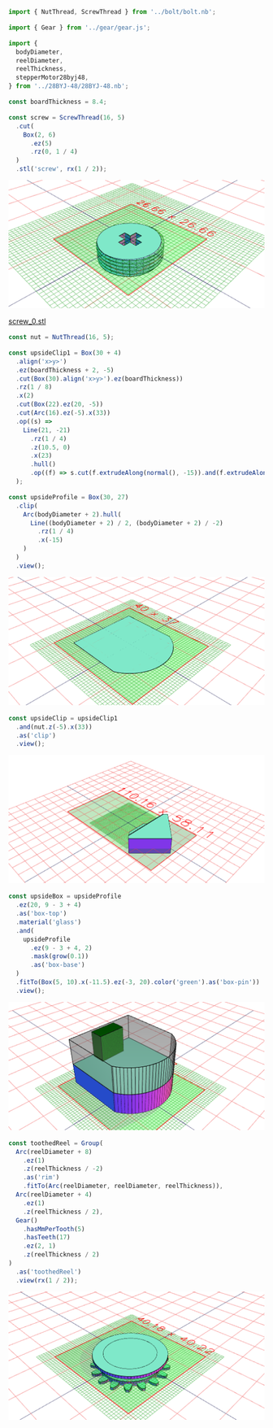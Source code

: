 ```JavaScript
import { NutThread, ScrewThread } from '../bolt/bolt.nb';
```

```JavaScript
import { Gear } from '../gear/gear.js';
```

```JavaScript
import {
  bodyDiameter,
  reelDiameter,
  reelThickness,
  stepperMotor28byj48,
} from '../28BYJ-48/28BYJ-48.nb';
```

```JavaScript
const boardThickness = 8.4;
```

```JavaScript
const screw = ScrewThread(16, 5)
  .cut(
    Box(2, 6)
      .ez(5)
      .rz(0, 1 / 4)
  )
  .stl('screw', rx(1 / 2));
```

![Image](mount.md.0.png)

[screw_0.stl](mount.screw_0.stl)

```JavaScript
const nut = NutThread(16, 5);
```

```JavaScript
const upsideClip1 = Box(30 + 4)
  .align('x>y>')
  .ez(boardThickness + 2, -5)
  .cut(Box(30).align('x>y>').ez(boardThickness))
  .rz(1 / 8)
  .x(2)
  .cut(Box(22).ez(20, -5))
  .cut(Arc(16).ez(-5).x(33))
  .op((s) =>
    Line(21, -21)
      .rz(1 / 4)
      .z(10.5, 0)
      .x(23)
      .hull()
      .op((f) => s.cut(f.extrudeAlong(normal(), -15)).and(f.extrudeAlong(normal(), 0.4)))
  );
```

```JavaScript
const upsideProfile = Box(30, 27)
  .clip(
    Arc(bodyDiameter + 2).hull(
      Line((bodyDiameter + 2) / 2, (bodyDiameter + 2) / -2)
        .rz(1 / 4)
        .x(-15)
    )
  )
  .view();
```

![Image](mount.md.1.png)

```JavaScript
const upsideClip = upsideClip1
  .and(nut.z(-5).x(33))
  .as('clip')
  .view();
```

![Image](mount.md.2.png)

```JavaScript
const upsideBox = upsideProfile
  .ez(20, 9 - 3 + 4)
  .as('box-top')
  .material('glass')
  .and(
    upsideProfile
      .ez(9 - 3 + 4, 2)
      .mask(grow(0.1))
      .as('box-base')
  )
  .fitTo(Box(5, 10).x(-11.5).ez(-3, 20).color('green').as('box-pin'))
  .view();
```

![Image](mount.md.3.png)

```JavaScript
const toothedReel = Group(
  Arc(reelDiameter + 8)
    .ez(1)
    .z(reelThickness / -2)
    .as('rim')
    .fitTo(Arc(reelDiameter, reelDiameter, reelThickness)),
  Arc(reelDiameter + 4)
    .ez(1)
    .z(reelThickness / 2),
  Gear()
    .hasMmPerTooth(5)
    .hasTeeth(17)
    .ez(2, 1)
    .z(reelThickness / 2)
)
  .as('toothedReel')
  .view(rx(1 / 2));
```

![Image](mount.md.4.png)
